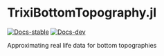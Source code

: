 # TrixiBottomTopography.jl

[![Docs-stable](https://img.shields.io/badge/docs-stable-blue.svg)](https://maxbertrand1996.github.io/TrixiBottomTopography.jl/stable)
[![Docs-dev](https://img.shields.io/badge/docs-dev-blue.svg)](https://maxbertrand1996.github.io/TrixiBottomTopography.jl/dev)

Approximating real life data for bottom topographies